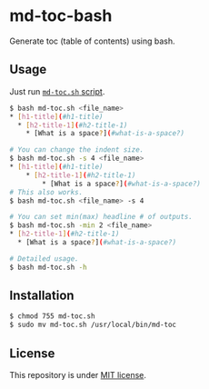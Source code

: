 # md-toc-bash

Generate toc (table of contents) using bash.

## Usage

Just run [`md-toc.sh` script](./md-toc.sh).

```sh
$ bash md-toc.sh <file_name>
* [h1-title](#h1-title)
  * [h2-title-1](#h2-title-1)
    * [What is a space?](#what-is-a-space?)

# You can change the indent size.
$ bash md-toc.sh -s 4 <file_name>
* [h1-title](#h1-title)
    * [h2-title-1](#h2-title-1)
        * [What is a space?](#what-is-a-space?)
# This also works.
$ bash md-toc.sh <file_name> -s 4

# You can set min(max) headline # of outputs.
$ bash md-toc.sh -min 2 <file_name>
* [h2-title-1](#h2-title-1)
  * [What is a space?](#what-is-a-space?)

# Detailed usage.
$ bash md-toc.sh -h
```

## Installation

```sh
$ chmod 755 md-toc.sh
$ sudo mv md-toc.sh /usr/local/bin/md-toc
```

## License

This repository is under [MIT license](./LICENSE).
